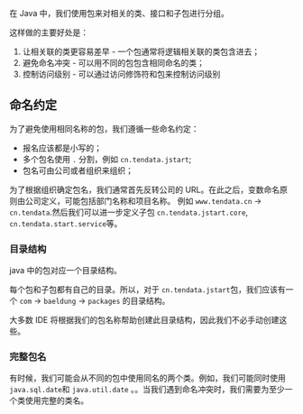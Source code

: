 在 Java 中，我们使用包来对相关的类、接口和子包进行分组。

这样做的主要好处是：
1. 让相关联的类更容易差早 - 一个包通常将逻辑相关联的类包含进去；
1. 避免命名冲突 - 可以用不同的包包含相同命名的类；
1. 控制访问级别 - 可以通过访问修饰符和包来控制访问级别


## 命名约定

为了避免使用相同名称的包，我们遵循一些命名约定：

- 报名应该都是小写的；
- 多个包名使用 `.` 分割，例如 `cn.tendata.jstart`;
- 包名可由公司或者组织来组织；

为了根据组织确定包名，我们通常首先反转公司的 URL。在此之后，变数命名原则由公司定义，可能包括部门名称和项目名称。 例如 `www.tendata.cn` -> `cn.tendata`.然后我们可以进一步定义子包 `cn.tendata.jstart.core`, `cn.tendata.start.service`等。

### 目录结构

java 中的包对应一个目录结构。

每个包和子包都有自己的目录。所以，对于 `cn.tendata.jstart`包，我们应该有一个 `com` -> `baeldung` -> `packages` 的目录结构。

大多数 IDE 将根据我们的包名称帮助创建此目录结构，因此我们不必手动创建这些。

### 完整包名

有时候，我们可能会从不同的包中使用同名的两个类。例如，我们可能同时使用 `java.sql.date`和 `java.util.date` 。。当我们遇到命名冲突时，我们需要为至少一个类使用完整的类名。



